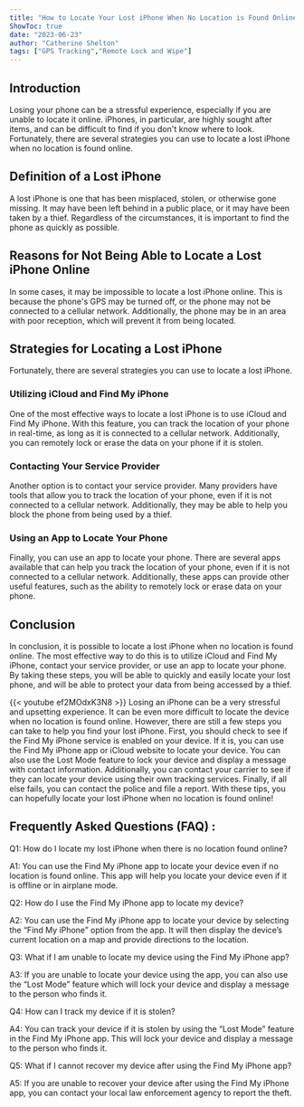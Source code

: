 ```yaml
---
title: "How to Locate Your Lost iPhone When No Location is Found Online!"
ShowToc: true 
date: "2023-06-23"
author: "Catherine Shelton" 
tags: ["GPS Tracking","Remote Lock and Wipe"]
---
```

## Introduction

Losing your phone can be a stressful experience, especially if you are unable to locate it online. iPhones, in particular, are highly sought after items, and can be difficult to find if you don't know where to look. Fortunately, there are several strategies you can use to locate a lost iPhone when no location is found online.

## Definition of a Lost iPhone

A lost iPhone is one that has been misplaced, stolen, or otherwise gone missing. It may have been left behind in a public place, or it may have been taken by a thief. Regardless of the circumstances, it is important to find the phone as quickly as possible. 

## Reasons for Not Being Able to Locate a Lost iPhone Online

In some cases, it may be impossible to locate a lost iPhone online. This is because the phone's GPS may be turned off, or the phone may not be connected to a cellular network. Additionally, the phone may be in an area with poor reception, which will prevent it from being located. 

## Strategies for Locating a Lost iPhone

Fortunately, there are several strategies you can use to locate a lost iPhone. 

### Utilizing iCloud and Find My iPhone

One of the most effective ways to locate a lost iPhone is to use iCloud and Find My iPhone. With this feature, you can track the location of your phone in real-time, as long as it is connected to a cellular network. Additionally, you can remotely lock or erase the data on your phone if it is stolen. 

### Contacting Your Service Provider

Another option is to contact your service provider. Many providers have tools that allow you to track the location of your phone, even if it is not connected to a cellular network. Additionally, they may be able to help you block the phone from being used by a thief. 

### Using an App to Locate Your Phone

Finally, you can use an app to locate your phone. There are several apps available that can help you track the location of your phone, even if it is not connected to a cellular network. Additionally, these apps can provide other useful features, such as the ability to remotely lock or erase data on your phone. 

## Conclusion

In conclusion, it is possible to locate a lost iPhone when no location is found online. The most effective way to do this is to utilize iCloud and Find My iPhone, contact your service provider, or use an app to locate your phone. By taking these steps, you will be able to quickly and easily locate your lost phone, and will be able to protect your data from being accessed by a thief.

{{< youtube ef2MOdxK3N8 >}} 
Losing an iPhone can be a very stressful and upsetting experience. It can be even more difficult to locate the device when no location is found online. However, there are still a few steps you can take to help you find your lost iPhone. First, you should check to see if the Find My iPhone service is enabled on your device. If it is, you can use the Find My iPhone app or iCloud website to locate your device. You can also use the Lost Mode feature to lock your device and display a message with contact information. Additionally, you can contact your carrier to see if they can locate your device using their own tracking services. Finally, if all else fails, you can contact the police and file a report. With these tips, you can hopefully locate your lost iPhone when no location is found online!

## Frequently Asked Questions (FAQ) :
Q1: How do I locate my lost iPhone when there is no location found online?

A1: You can use the Find My iPhone app to locate your device even if no location is found online. This app will help you locate your device even if it is offline or in airplane mode.

Q2: How do I use the Find My iPhone app to locate my device?

A2: You can use the Find My iPhone app to locate your device by selecting the “Find My iPhone” option from the app. It will then display the device’s current location on a map and provide directions to the location.

Q3: What if I am unable to locate my device using the Find My iPhone app?

A3: If you are unable to locate your device using the app, you can also use the “Lost Mode” feature which will lock your device and display a message to the person who finds it.

Q4: How can I track my device if it is stolen?

A4: You can track your device if it is stolen by using the “Lost Mode” feature in the Find My iPhone app. This will lock your device and display a message to the person who finds it.

Q5: What if I cannot recover my device after using the Find My iPhone app?

A5: If you are unable to recover your device after using the Find My iPhone app, you can contact your local law enforcement agency to report the theft.


